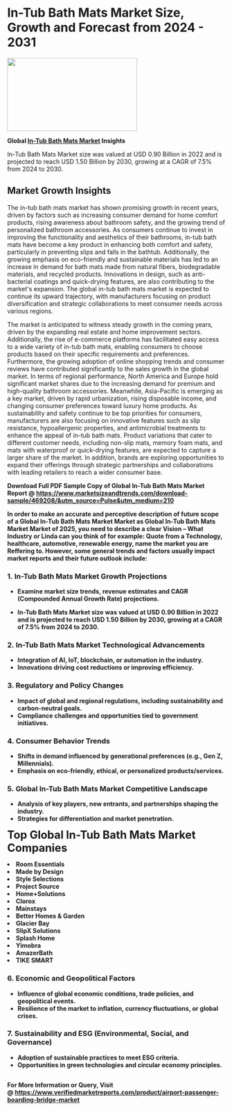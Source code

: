 <H1>In-Tub Bath Mats Market Size, Growth and Forecast from 2024 - 2031</H1><img class="aligncenter size-medium wp-image-584254" src="https://thirdeyenews.in/wp-content/uploads/2024/09/Global-Market-Research-300x168.jpeg" alt="" width="300" height="168" /><p><strong>Global&nbsp;<a href="https://www.marketsizeandtrends.com/download-sample/469208/&amp;utm_source=Pulse&amp;utm_medium=210">In-Tub Bath Mats Market</a> Insights</strong></p><p>In-Tub Bath Mats Market size was valued at USD 0.90 Billion in 2022 and is projected to reach USD 1.50 Billion by 2030, growing at a CAGR of 7.5% from 2024 to 2030.</p><p><h2>Market Growth Insights</h2> <p>The in-tub bath mats market has shown promising growth in recent years, driven by factors such as increasing consumer demand for home comfort products, rising awareness about bathroom safety, and the growing trend of personalized bathroom accessories. As consumers continue to invest in improving the functionality and aesthetics of their bathrooms, in-tub bath mats have become a key product in enhancing both comfort and safety, particularly in preventing slips and falls in the bathtub. Additionally, the growing emphasis on eco-friendly and sustainable materials has led to an increase in demand for bath mats made from natural fibers, biodegradable materials, and recycled products. Innovations in design, such as anti-bacterial coatings and quick-drying features, are also contributing to the market's expansion. The global in-tub bath mats market is expected to continue its upward trajectory, with manufacturers focusing on product diversification and strategic collaborations to meet consumer needs across various regions.</p> <p><strong></strong></p> <p>The market is anticipated to witness steady growth in the coming years, driven by the expanding real estate and home improvement sectors. Additionally, the rise of e-commerce platforms has facilitated easy access to a wide variety of in-tub bath mats, enabling consumers to choose products based on their specific requirements and preferences. Furthermore, the growing adoption of online shopping trends and consumer reviews have contributed significantly to the sales growth in the global market. In terms of regional performance, North America and Europe hold significant market shares due to the increasing demand for premium and high-quality bathroom accessories. Meanwhile, Asia-Pacific is emerging as a key market, driven by rapid urbanization, rising disposable income, and changing consumer preferences toward luxury home products. As sustainability and safety continue to be top priorities for consumers, manufacturers are also focusing on innovative features such as slip resistance, hypoallergenic properties, and antimicrobial treatments to enhance the appeal of in-tub bath mats. Product variations that cater to different customer needs, including non-slip mats, memory foam mats, and mats with waterproof or quick-drying features, are expected to capture a larger share of the market. In addition, brands are exploring opportunities to expand their offerings through strategic partnerships and collaborations with leading retailers to reach a wider consumer base. <p><strong></p><p><span class=""><strong>Download Full PDF Sample Copy of Global In-Tub Bath Mats Market Report</strong> @ <a href="https://www.marketsizeandtrends.com/download-sample/469208/&amp;utm_source=Pulse&amp;utm_medium=210" target="_blank">https://www.marketsizeandtrends.com/download-sample/469208/&amp;utm_source=Pulse&amp;utm_medium=210</a></span></p><p>In order to make an accurate and perceptive description of future scope of a Global&nbsp;In-Tub Bath Mats Market Market as Global&nbsp;In-Tub Bath Mats Market Market of 2025, you need to describe a clear Vision &ndash; What Industry or Linda can you think of for example: Quote from a Technology, healthcare, automotive, renewable energy, name the market you are Reffering to. However, some general trends and factors usually impact market reports and their future outlook include:</p><h3>1.&nbsp;<strong>In-Tub Bath Mats Market Growth Projections</strong></h3><ul><li>Examine market size trends, revenue estimates and CAGR (Compounded Annual Growth Rate) projections.</li><li><p>In-Tub Bath Mats Market size was valued at USD 0.90 Billion in 2022 and is projected to reach USD 1.50 Billion by 2030, growing at a CAGR of 7.5% from 2024 to 2030.</p></li></ul><h3>2.&nbsp;<strong>In-Tub Bath Mats Market Technological Advancements</strong></h3><ul><li>Integration of AI, IoT, blockchain, or automation in the industry.</li><li>Innovations driving cost reductions or improving efficiency.</li></ul><h3>3.&nbsp;<strong>Regulatory and Policy Changes</strong></h3><ul><li>Impact of global and regional regulations, including sustainability and carbon-neutral goals.</li><li>Compliance challenges and opportunities tied to government initiatives.</li></ul><h3>4.&nbsp;<strong>Consumer Behavior Trends</strong></h3><ul><li>Shifts in demand influenced by generational preferences (e.g., Gen Z, Millennials).</li><li>Emphasis on eco-friendly, ethical, or personalized products/services.</li></ul><h3>5.&nbsp;<strong>Global In-Tub Bath Mats Market Competitive Landscape</strong></h3><ul><li>Analysis of key players, new entrants, and partnerships shaping the industry.</li><li>Strategies for differentiation and market penetration.</li></ul><p data-pm-slice="1 1 []"><span style="color: inherit; font-family: inherit; font-size: 25px;">Top Global In-Tub Bath Mats Market Companies</span></p><div class="" data-test-id=""><p><li>Room Essentials</li><li> Made by Design</li><li> Style Selections</li><li> Project Source</li><li> Home+Solutions</li><li> Clorox</li><li> Mainstays</li><li> Better Homes & Garden</li><li> Glacier Bay</li><li> SlipX Solutions</li><li> Splash Home</li><li> Yimobra</li><li> AmazerBath</li><li> TIKE SMART</li></p></div><h3>6.&nbsp;<strong>Economic and Geopolitical Factors</strong></h3><ul><li>Influence of global economic conditions, trade policies, and geopolitical events.</li><li>Resilience of the market to inflation, currency fluctuations, or global crises.</li></ul><h3>7.&nbsp;<strong>Sustainability and ESG (Environmental, Social, and Governance)</strong></h3><ul><li>Adoption of sustainable practices to meet ESG criteria.</li><li>Opportunities in green technologies and circular economy principles.</li></ul><h2><strong style="font-size: 14px;">For More Information or Query, Visit @&nbsp;</strong><a style="background-color: #ffffff; font-size: 14px;" href="https://www.marketsizeandtrends.com/report/in-tub-bath-mats-market/" target="_blank">https://www.verifiedmarketreports.com/product/airport-passenger-boarding-bridge-market</a></h2>
